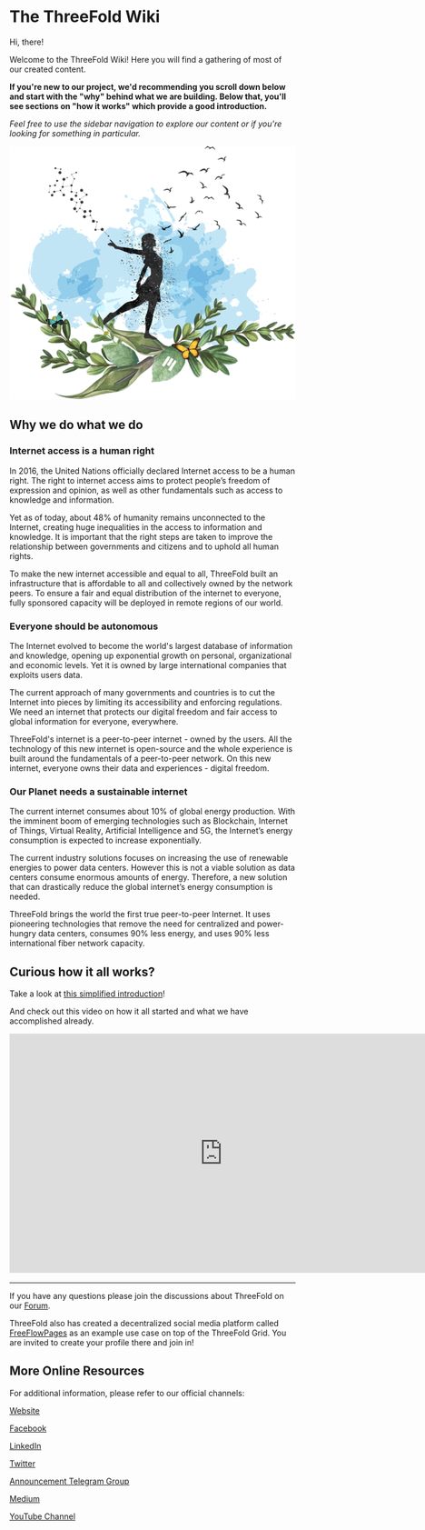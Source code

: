 # The ThreeFold Wiki

Hi, there!

Welcome to the ThreeFold Wiki! Here you will find a gathering of most of our created content.

**If you're new to our project, we'd recommending you scroll down below and start with the "why" behind what we are building. Below that, you'll see sections on "how it works" which provide a good introduction.**

*Feel free to use the sidebar navigation to explore our content or if you're looking for something in particular.*

![](./img/freedoom.png)

## Why we do what we do

### Internet access is a human right

In 2016, the United Nations officially declared Internet access to be a human right. The right to internet access aims to protect people’s freedom of expression and opinion, as well as other fundamentals such as access to knowledge and information. 

Yet as of today, about 48% of humanity remains unconnected to the Internet, creating huge inequalities in the access to information and knowledge. It is important that the right steps are taken to improve the relationship between governments and citizens and to uphold all human rights.
 
To make the new internet accessible and equal to all, ThreeFold built an infrastructure that is affordable to all and collectively owned by the network peers. To ensure a fair and equal distribution of the internet to everyone, fully sponsored capacity will be deployed in remote regions of our world. 

### Everyone should be autonomous

The Internet evolved to become the world's largest database of information and knowledge, opening up exponential growth on personal, organizational and economic levels. Yet it is owned by large international companies that exploits users data. 

The current approach of many governments and countries is to cut the Internet into pieces by limiting its accessibility and enforcing regulations. We need an internet that protects our digital freedom and fair access to global information for everyone, everywhere.
 
ThreeFold's internet is a peer-to-peer internet - owned by the users. All the technology of this new internet is open-source and the whole experience is built around the fundamentals of a peer-to-peer network. On this new internet, everyone owns their data and experiences - digital freedom.

### Our Planet needs a sustainable internet 

The current internet consumes about 10% of global energy production. With the imminent boom of emerging technologies such as Blockchain, Internet of Things, Virtual Reality, Artificial Intelligence and 5G, the Internet’s energy consumption is expected to increase exponentially. 

The current industry solutions focuses on increasing the use of renewable energies to power data centers. However this is not a viable solution as data centers consume enormous amounts of energy. Therefore, a new solution that can drastically reduce the global internet’s energy consumption is needed. 
  
ThreeFold brings the world the first true peer-to-peer Internet. It uses pioneering technologies that remove the need for centralized and power-hungry data centers, consumes 90% less energy, and uses 90% less international fiber network capacity. 

## Curious how it all works?

Take a look at [this simplified introduction](longstoryshort.md)!

And check out this video on how it all started and what we have accomplished already. 

<iframe width="750" height="421" src="https://www.youtube.com/embed/AAV4yYZ_P3k" frameborder="0" allow="accelerometer; autoplay; encrypted-media; gyroscope; picture-in-picture" allowfullscreen></iframe>

---

If you have any questions please join the discussions about ThreeFold on our [Forum](https://forum.threefold.io/).

ThreeFold also has created a decentralized social media platform called [FreeFlowPages](https://www.freeflowpages.com) as an example use case on top of the ThreeFold Grid. You are invited to create your profile there and join in!

## More Online Resources

For additional information, please refer to our official channels:

[Website](https://www.threefold.io)

[Facebook](https://facebook.com/ThreeFold.io)

[LinkedIn](https://linkedin.com/company/threefold-foundation/)

[Twitter](https://twitter.com/threefold_io)

[Announcement Telegram Group](https://t.me/threefoldnews)

[Medium](https://medium.com/threefold)

[YouTube Channel](https://youtube.com/c/ThreeFoldFoundation)